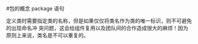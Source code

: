 #包的概念
package 语句

定义类时需要指定类的名称，但是如果仅仅将类名作为类的唯一标识，则不可避免的出现命名冲突问题，这会给组件复用以及团队间的合作造成很大的麻烦！因为原则上来说，类名是不可以重复的。